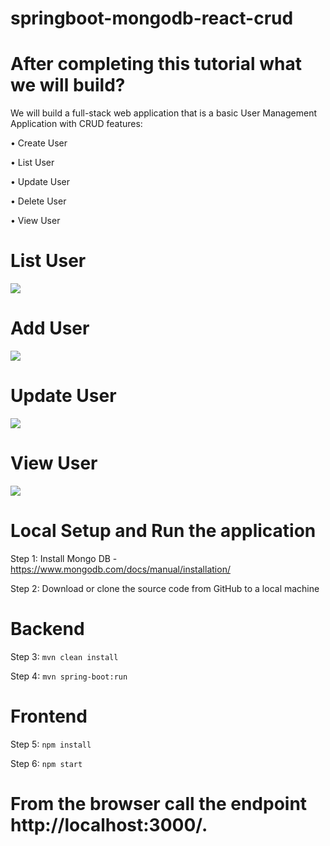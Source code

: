# springboot-mongodb-react-crud

# After completing this tutorial what we will build? 
We will build a full-stack web application that is a basic User Management Application with CRUD features: 

• Create User 

• List User 

• Update User 

• Delete User 

• View User


# List User
<img src="https://blogger.googleusercontent.com/img/b/R29vZ2xl/AVvXsEg5su4t4IlzaoJsUnr8OYbs7nWl93pykRoaGlmgfwghWxJbEGHXK-dEBZXuh1i7hMP6xRO1TkIdKQpAZoQ7doQr_6w5JIClYudjZN3fB6GH2lGzUg7iZVOOUDDO_w6m6r6a4_6xm30F5E3fOSm06dia2KUVTllqJPWSpODfiI6GWlN4QI_q3syP2aZ2-w/w640-h454/Screenshot%20from%202022-06-12%2013-46-31.png">

# Add User
<img src="https://blogger.googleusercontent.com/img/b/R29vZ2xl/AVvXsEj9pZWBXIkIAQtw9Sujwol9Y4YTk7mYjue6XojEW1e84LN_fYNW6NOebPSQAu1nnpGMkAenl9cwYD0k1UqSJDY6CiWtq0trRaxKxjHYzs-brla0rgoyVVdd87rjSufaSy6j_gqVZsgy1ZNO2C2NI0JVhmkiNDtYGuw9Par03FPKhq9IJs5Qbs-QsiKEtg/w640-h442/Screenshot%20from%202022-06-12%2013-46-57.png">

# Update User
<img src="https://blogger.googleusercontent.com/img/b/R29vZ2xl/AVvXsEj-SS3bEADurBr-ySNvIMC7QrbvozgeqOgO1h64aysPvsvwyMoU-34nsJbDnWMNIWN-9dZQ7FA34VV1MgRcXVUTWJ7-Ht7CoQEjgt6OaDhlfOGBVtEO7aRcII2nmgPzhGzZ3yk7Rm_9iG55iSAw935w8dL47tZpvtcMqQsH_qci4Tw5OhYLcpsLy-OE9Q/w640-h448/Screenshot%20from%202022-06-12%2013-47-32.png">

# View User
<img src="https://blogger.googleusercontent.com/img/b/R29vZ2xl/AVvXsEhrjbO8hJb0aheGbez19nt93yjhMAQ5cLa5dW3lG70oePhHlFEyf6_1Hskh-0t1fkdlry5e-fJouim5nND-4TVRXgRBvDnRK7wHjrxT57Z3BCxjegJ7-JQYZACqkQ9V_pdrY9y47JQXyNOHQJ-FcvDRmZqpP8DufJvphCCsTO958QC02wswdQHzGUHNZw/w640-h448/Screenshot%20from%202022-06-12%2013-47-16.png">


# Local Setup and Run the application

Step 1: Install Mongo DB - https://www.mongodb.com/docs/manual/installation/

Step 2: Download or clone the source code from GitHub to a local machine

# Backend

Step 3:  ```mvn clean install```

Step 4:  ```mvn spring-boot:run```

# Frontend

Step 5:  ```npm install```

Step 6:  ```npm start```

# From the browser call the endpoint http://localhost:3000/.
